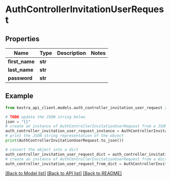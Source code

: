 # AuthControllerInvitationUserRequest


## Properties

Name | Type | Description | Notes
------------ | ------------- | ------------- | -------------
**first_name** | **str** |  | 
**last_name** | **str** |  | 
**password** | **str** |  | 

## Example

```python
from kestra_api_client.models.auth_controller_invitation_user_request import AuthControllerInvitationUserRequest

# TODO update the JSON string below
json = "{}"
# create an instance of AuthControllerInvitationUserRequest from a JSON string
auth_controller_invitation_user_request_instance = AuthControllerInvitationUserRequest.from_json(json)
# print the JSON string representation of the object
print(AuthControllerInvitationUserRequest.to_json())

# convert the object into a dict
auth_controller_invitation_user_request_dict = auth_controller_invitation_user_request_instance.to_dict()
# create an instance of AuthControllerInvitationUserRequest from a dict
auth_controller_invitation_user_request_from_dict = AuthControllerInvitationUserRequest.from_dict(auth_controller_invitation_user_request_dict)
```
[[Back to Model list]](../README.md#documentation-for-models) [[Back to API list]](../README.md#documentation-for-api-endpoints) [[Back to README]](../README.md)


